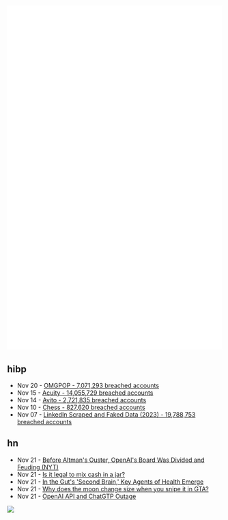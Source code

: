 ![Metrics](https://raw.githubusercontent.com/phixion/phixion/master/metrics.svg)

## hibp

<!--
for https://github.com/phixion/phixion/blob/main/.github/workflows/feeds.yml
-->
<!--START_SECTION:haveibeenpwnd-->
- Nov 20 - [OMGPOP - 7,071,293 breached accounts](https://haveibeenpwned.com/PwnedWebsites#OMGPOP)
- Nov 15 - [Acuity - 14,055,729 breached accounts](https://haveibeenpwned.com/PwnedWebsites#Acuity)
- Nov 14 - [Avito - 2,721,835 breached accounts](https://haveibeenpwned.com/PwnedWebsites#Avito)
- Nov 10 - [Chess - 827,620 breached accounts](https://haveibeenpwned.com/PwnedWebsites#Chess)
- Nov 07 - [LinkedIn Scraped and Faked Data (2023) - 19,788,753 breached accounts](https://haveibeenpwned.com/PwnedWebsites#LinkedInScrape2023)
<!--END_SECTION:haveibeenpwnd-->

## hn

<!--
for https://github.com/phixion/phixion/blob/main/.github/workflows/feeds.yml
-->
<!--START_SECTION:hn-->
- Nov 21 - [Before Altman's Ouster, OpenAI's Board Was Divided and Feuding (NYT)](https://archive.li/eN5PY#selection-321.0-324.0)
- Nov 21 - [Is it legal to mix cash in a jar?](http://jpkoning.blogspot.com/2023/11/is-it-legal-to-mix-cash-in-jar.html)
- Nov 21 - [In the Gut's 'Second Brain,' Key Agents of Health Emerge](https://www.quantamagazine.org/in-the-guts-second-brain-key-agents-of-health-emerge-20231121)
- Nov 21 - [Why does the moon change size when you snipe it in GTA?](https://insiderockstarnorth.blogspot.com/2023/11/why-does-moon-change-size-when-you.html)
- Nov 21 - [OpenAI API and ChatGTP Outage](https://status.openai.com/incidents/n254wyd7nml7)
<!--END_SECTION:hn-->

<!--
for https://yhype.me
-->
![](https://hit.yhype.me/github/profile?user_id=13013670)
